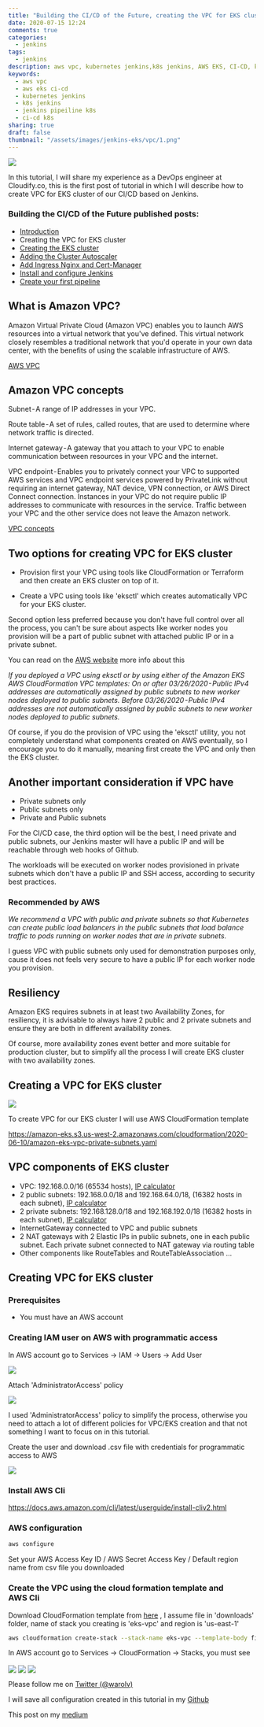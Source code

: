 ```yaml
---
title: "Building the CI/CD of the Future, creating the VPC for EKS cluster"
date: 2020-07-15 12:24
comments: true
categories:
  - jenkins
tags:
  - jenkins
description: aws vpc, kubernetes jenkins,k8s jenkins, AWS EKS, CI-CD, k8s
keywords: 
  - aws vpc
  - aws eks ci-cd
  - kubernetes jenkins
  - k8s jenkins
  - jenkins pipeiline k8s
  - ci-cd k8s
sharing: true
draft: false
thumbnail: "/assets/images/jenkins-eks/vpc/1.png"
---
```


<img src="/assets/images/jenkins-eks/vpc/1.png" align="center"/> 

In this tutorial, I will share my experience as a DevOps engineer at Cloudify.co, this is the first post of tutorial in which I will describe how to create VPC for EKS cluster of our CI/CD based on Jenkins.

### Building the CI/CD of the Future published posts:

* [Introduction](http://igorzhivilo.com/jenkins/ci-cd-future-k8s-jenkins/)
* Creating the VPC for EKS cluster
* [Creating the EKS cluster](http://igorzhivilo.com/jenkins/ci-cd-future-k8s-jenkins-eks/)
* [Adding the Cluster Autoscaler](http://igorzhivilo.com/jenkins/ci-cd-future-k8s-jenkins-ca)
* [Add Ingress Nginx and Cert-Manager](http://igorzhivilo.com/jenkins/ci-cd-future-k8s-jenkins-ingress-cm/)
* [Install and configure Jenkins](http://igorzhivilo.com/jenkins/ci-cd-future-k8s-jenkins-install)
* [Create your first pipeline](http://igorzhivilo.com/jenkins/ci-cd-future-k8s-jenkins-pipeline)

## What is Amazon VPC?

Amazon Virtual Private Cloud (Amazon VPC) enables you to launch AWS resources into a virtual network that you've defined. This virtual network closely resembles a traditional network that you'd operate in your own data center, with the benefits of using the scalable infrastructure of AWS.

[AWS VPC](https://docs.aws.amazon.com/vpc/latest/userguide/what-is-amazon-vpc.html)

## Amazon VPC concepts

Subnet - A range of IP addresses in your VPC.

Route table - A set of rules, called routes, that are used to determine where network traffic is directed.

Internet gateway - A gateway that you attach to your VPC to enable communication between resources in your VPC and the internet.

VPC endpoint - Enables you to privately connect your VPC to supported AWS services and VPC endpoint services powered by PrivateLink without requiring an internet gateway, NAT device, VPN connection, or AWS Direct Connect connection. Instances in your VPC do not require public IP addresses to communicate with resources in the service. Traffic between your VPC and the other service does not leave the Amazon network.

[VPC concepts](https://docs.aws.amazon.com/vpc/latest/userguide/VPC_Subnets.html)

## Two options for creating VPC for EKS cluster

* Provision first your VPC using tools like CloudFormation or Terraform and then create an EKS cluster on top of it.

* Create a VPC using tools like 'eksctl' which creates automatically VPC for your EKS cluster.

Second option less preferred because you don't have full control over all the process, you can't be sure about aspects like worker nodes you provision will be a part of public subnet with attached public IP or in a private subnet.

You can read on the [AWS website](https://docs.aws.amazon.com/eks/latest/userguide/create-public-private-vpc.html
) more info about this

*If you deployed a VPC using eksctl or by using either of the Amazon EKS AWS CloudFormation VPC templates:
On or after 03/26/2020 - Public IPv4 addresses are automatically assigned by public subnets to new worker nodes deployed to public subnets.
Before 03/26/2020 - Public IPv4 addresses are not automatically assigned by public subnets to new worker nodes deployed to public subnets.*

Of course, if you do the provision of VPC using the 'eksctl' utility, you not completely understand what components created on AWS eventually, so I encourage you to do it manually, meaning first create the VPC and only then the EKS cluster.

## Another important consideration if VPC have

* Private subnets only
* Public subnets only
* Private and Public subnets

For the CI/CD case, the third option will be the best, I need private and public subnets, our Jenkins master will have a public IP and will be reachable through web hooks of Github. 

The workloads will be executed on worker nodes provisioned in private subnets which don't have a public IP and SSH access, according to security best practices.

### Recommended by AWS

*We recommend a VPC with public and private subnets so that Kubernetes can create public load balancers in the public subnets that load balance traffic to pods running on worker nodes that are in private subnets.*

I guess VPC with public subnets only used for demonstration purposes only, cause it does not feels very secure to have a public IP for each worker node you provision.

## Resiliency

Amazon EKS requires subnets in at least two Availability Zones, for resiliency, it is advisable to always have 2 public and 2 private subnets and ensure they are both in different availability zones.

Of course, more availability zones event better and more suitable for production cluster, but to simplify all the process I will create EKS cluster with two availability zones.

## Creating a VPC for EKS cluster

<img src="/assets/images/jenkins-eks/vpc/2.png" align="center"/>

To create VPC for our EKS cluster I will use AWS CloudFormation template

https://amazon-eks.s3.us-west-2.amazonaws.com/cloudformation/2020-06-10/amazon-eks-vpc-private-subnets.yaml

## VPC components of EKS cluster

* VPC: 192.168.0.0/16 (65534 hosts), [IP calculator](http://jodies.de/ipcalc?host=192.168.0.0&mask1=16&mask2=)
* 2 public subnets: 192.168.0.0/18 and 192.168.64.0/18, (16382 hosts in each subnet), [IP calculator](http://jodies.de/ipcalc?host=192.168.0.0&mask1=18&mask2=)
* 2 private subnets: 192.168.128.0/18 and 192.168.192.0/18 (16382 hosts in each subnet), [IP calculator](http://jodies.de/ipcalc?host=192.168.128.0&mask1=18&mask2=)
* InternetGateway connected to VPC and public subnets
* 2 NAT gateways with 2 Elastic IPs in public subnets, one in each public subnet. Each private subnet connected to NAT gateway via routing table
* Other components like RouteTables and RouteTableAssociation …

## Creating VPC for EKS cluster

### Prerequisites

* You must have an AWS account

### Creating IAM user on AWS with programmatic access

In AWS account go to Services -> IAM -> Users -> Add User

<img src="/assets/images/jenkins-eks/vpc/3.png" align="center"/>

Attach 'AdministratorAccess' policy

<img src="/assets/images/jenkins-eks/vpc/4.png" align="center"/>

I used 'AdministratorAccess' policy to simplify the process, otherwise you need to attach a lot of different policies for VPC/EKS creation and that not something I want to focus on in this tutorial.

Create the user and download .csv file with credentials for programmatic access to AWS

<img src="/assets/images/jenkins-eks/vpc/5.png" align="center"/>

### Install AWS Cli

https://docs.aws.amazon.com/cli/latest/userguide/install-cliv2.html

### AWS configuration

``` bash
aws configure
```

Set your AWS Access Key ID / AWS Secret Access Key / Default region name from csv file you downloaded

### Create the VPC using the cloud formation template and AWS Cli

Download CloudFormation template from [here](https://amazon-eks.s3.us-west-2.amazonaws.com/cloudformation/2020-06-10/amazon-eks-vpc-private-subnets.yaml) , I assume file in 'downloads' folder, name of stack you creating is 'eks-vpc' and region is 'us-east-1'

``` bash
aws cloudformation create-stack --stack-name eks-vpc --template-body file:///Users/igor/downloads/eks-cluster/eks-cluster/amazon-eks-vpc-private-subnets.yaml --region=eu-west-1
```

In AWS account go to Services -> CloudFormation -> Stacks, you must see

<img src="/assets/images/jenkins-eks/vpc/6.png" align="center"/>

<img src="/assets/images/jenkins-eks/vpc/7.png" align="center"/>

<img src="/assets/images/jenkins-eks/vpc/8.png" align="center"/>

Please follow me on [Twitter (@warolv)](https://twitter.com/warolv)

I will save all configuration created in this tutorial in my [Github](https://github.com/warolv/jenkins-eks)

This post on my [medium](https://medium.com/@warolv/building-the-ci-cd-of-the-future-creating-the-vpc-for-eks-cluster-a69b085441d1)

